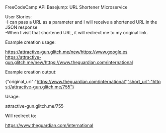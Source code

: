 FreeCodeCamp API Basejump: URL Shortener Microservice

User Stories:<br/>
-I can pass a URL as a parameter and I will receive a shortened URL in the JSON response<br/>
-When I visit that shortened URL, it will redirect me to my original link.<br/>

Example creation usage:

https://attractive-gun.glitch.me/new/https://www.google.es
https://attractive-gun.glitch.me/new/https://www.theguardian.com/international

Example creation output:<br/>

{"original_url":"https://www.theguardian.com/international","short_url":"https://attractive-gun.glitch.me/755"}

Usage:<br/>

attractive-gun.glitch.me/755

Will redirect to:<br/>

https://www.theguardian.com/international


